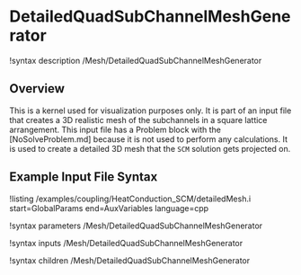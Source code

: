 # DetailedQuadSubChannelMeshGenerator

!syntax description /Mesh/DetailedQuadSubChannelMeshGenerator

## Overview

<!-- -->

This is a kernel used for visualization purposes only. It is part of an input file that creates
a 3D realistic mesh of the subchannels in a square lattice arrangement. This input file has a Problem block
with the [NoSolveProblem.md] because it is not used to perform any calculations. It is used to create a detailed 3D mesh that the `SCM` solution
gets projected on.

## Example Input File Syntax

!listing /examples/coupling/HeatConduction_SCM/detailedMesh.i start=GlobalParams end=AuxVariables language=cpp

!syntax parameters /Mesh/DetailedQuadSubChannelMeshGenerator

!syntax inputs /Mesh/DetailedQuadSubChannelMeshGenerator

!syntax children /Mesh/DetailedQuadSubChannelMeshGenerator
